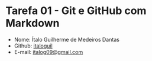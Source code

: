 # Tarefa 01 - Git e GitHub com Markdown 
* Nome: Ítalo Guilherme de Medeiros Dantas  
* Github: [italoguil](https://github.com/italoguil)
* E-mail: italog09@gmail.com